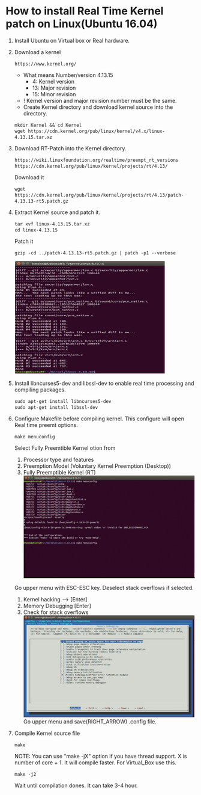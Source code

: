 # How to install Real Time Kernel patch on Linux(Ubuntu 16.04)

1. Install Ubuntu on Virtual box or Real hardware.
2. Download a kernel
    ```
    https://www.kernel.org/
    ```
    * What means Number/version 4.13.15  
        * 4: Kernel version
        * 13: Major revision
        * 15: Minor revision
    * ! Kernel version and major revision number must be the same.
    * Create Kernel directory and download kernel source into the directory.
    ```
    mkdir Kernel && cd Kernel
    wget https://cdn.kernel.org/pub/linux/kernel/v4.x/linux-4.13.15.tar.xz
    ```
3. Download RT-Patch into the Kernel directory.
    ```
    https://wiki.linuxfoundation.org/realtime/preempt_rt_versions
    https://cdn.kernel.org/pub/linux/kernel/projects/rt/4.13/
    ```
    Download it
    ```
    wget https://cdn.kernel.org/pub/linux/kernel/projects/rt/4.13/patch-4.13.13-rt5.patch.gz
    ```
 4. Extract Kernel source and patch it.
    ```
    tar xvf linux-4.13.15.tar.xz
    cd linux-4.13.15
    ```
    Patch it
    ```
    gzip -cd ../patch-4.13.13-rt5.patch.gz | patch -p1 --verbose
    ```
    <img src="../resources/patch_rt.jpg" width="400" height="300"/>
5. Install libncurses5-dev and libssl-dev to enable real time processing and compiling packages.
    ```
    sudo apt-get install libncurses5-dev
    sudo apt-get install libssl-dev
    ```
6. Configure Makefile before compiling kernel. This configure will open Real time preemt options.
    ```
    make menuconfig
    ```
    Select Fully Preemtible Kernel otion  from 
    1. Processor type and features
    2. Preemption Model (Voluntary Kernel Preemption (Desktop))
    3. Fully Preemptible Kernel (RT)  
        ![MenuConfig1](../resources/menuconfig1.gif)

    Go upper menu with ESC-ESC key.
    Deselect stack overflows if selected.
    1. Kernel hacking --> [Enter]
    2. Memory Debugging [Enter]
    3. Check for stack overflows
        ![MenuConfig1](../resources/menuconfig2.jpg)
    Go upper menu and save(RIGHT_ARROW) .config file.
    
7. Compile Kernel source file
    ```
    make
    ```
    NOTE: You can use "make -jX"  option if you have thread support. X is number of core + 1. It will compile faster. For Virtual_Box use this.
    ```
    make -j2
    ```
    Wait until compilation dones. It can take 3-4 hour. 